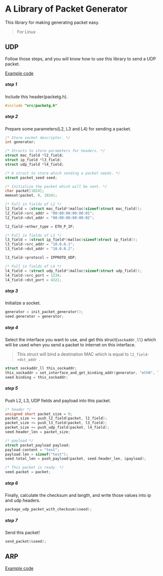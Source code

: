 # A Library of Packet Generator 

This library for making generating packet easy.

> For Linux

## UDP

Follow those steps, and you will know how to use this library to send a UDP packet.

[Example code](https://github.com/YanHaoChen/packetg/blob/master/src/packetg_testing.c)

##### step 1

Include this header(packetg.h).

```c
#include "src/packetg.h"
```
##### step 2
Prepare some parameters(L2, L3 and L4) for sending a packet.

```c
/* Store socket descriptor. */
int generator;

/* Structs to store parameters for headers. */
struct mac_field *l2_field;
struct ip_field *l3_field;
struct udp_field *l4_field;

/* A struct to store which sending a packet needs. */
struct packet_seed seed;

/* Initialize the packet which will be sent. */
char packet[1024];
memset(packet, 0, 1024);

/* Full in fields of L2 */
l2_field = (struct mac_field*)malloc(sizeof(struct mac_field));
l2_field->src_addr = "00:00:00:00:00:01";
l2_field->dst_addr = "00:00:00:00:00:02";

l2_field->ether_type = ETH_P_IP;

/* Full in fields of L3 */
l3_field = (struct ip_field*)malloc(sizeof(struct ip_field));
l3_field->src_addr = "10.0.0.1";
l3_field->dst_addr = "10.0.0.2";

l3_field->protocol = IPPROTO_UDP;

/* Full in fields of L4 */
l4_field = (struct udp_field*)malloc(sizeof(struct udp_field));
l4_field->src_port = 1234;
l4_field->dst_port = 4321;
```


##### step 3
Initialize a socket.

```c
generator = init_packet_generator();
seed.generator = generator;
```

##### step 4
Select the interface you want to use, and get this struct(`sockaddr_ll`) which will be used when you send a packet to internet on this interface.

> This struct will bind a destination MAC which is equal to `l2_field->dst_addr `.

```c
struct sockaddr_ll this_sockaddr;
this_sockaddr = set_interface_and_get_binding_addr(generator, "eth0", l2_field);
seed.binding = this_sockaddr;

```
##### step 5
Push L2, L3, UDP fields and payload into this packet.

```c
/* header */
unsigned short packet_size = 0;
packet_size += push_l2_field(packet, l2_field);
packet_size += push_l3_field(packet, l3_field);
packet_size += push_udp_field(packet, l4_field);
seed.header_len = packet_size;

/* payload */
struct packet_payload payload;
payload.content = "test";
payload.len = sizeof("test");
seed.total_len = push_payload(packet, seed.header_len, &payload);

/* This packet is ready. */
seed.packet = packet; 
```

##### step 6

Finally, calculate the checksum and langth, and write those values into ip and udp headers. 

```c
package_udp_packet_with_checksum(&seed);
```

##### step 7
Send this packet!

```c
send_packet(&seed);
```

## ARP

[Example code](https://github.com/YanHaoChen/packetg/blob/master/src/arp_testing.c)

